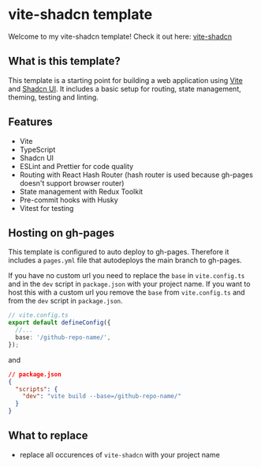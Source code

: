 # vite-shadcn template

Welcome to my vite-shadcn template!
Check it out here: [vite-shadcn](https://korbiqweidinger.github.io/vite-shadcn/)

## What is this template?

This template is a starting point for building a web application using [Vite](https://vite.dev/) and [Shadcn UI](https://ui.shadcn.com/).
It includes a basic setup for routing, state management, theming, testing and linting.

## Features

- Vite
- TypeScript
- Shadcn UI
- ESLint and Prettier for code quality
- Routing with React Hash Router (hash router is used because gh-pages doesn't support browser router)
- State management with Redux Toolkit
- Pre-commit hooks with Husky
- Vitest for testing

## Hosting on gh-pages

This template is configured to auto deploy to gh-pages.
Therefore it includes a `pages.yml` file that autodeploys the main branch to gh-pages.

If you have no custom url you need to replace the `base` in `vite.config.ts` and in the `dev` script in `package.json` with your project name.
If you want to host this with a custom url you remove the `base` from `vite.config.ts` and from the `dev` script in `package.json`.

```ts
// vite.config.ts
export default defineConfig({
  //...
  base: '/github-repo-name/',
});
```

and

```json
// package.json
{
  "scripts": {
    "dev": "vite build --base=/github-repo-name/"
  }
}
```

## What to replace

- replace all occurences of `vite-shadcn` with your project name
